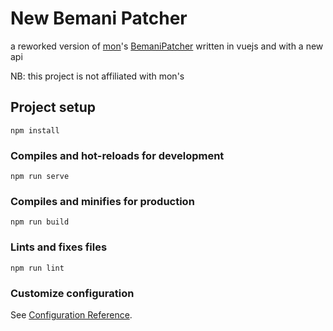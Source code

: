 # New Bemani Patcher

a reworked version of [mon](https://github.com/mon)'s [BemaniPatcher](https://github.com/mon/BemaniPatcher) written in vuejs and with a new api

NB: this project is not affiliated with mon's

## Project setup

```
npm install
```

### Compiles and hot-reloads for development

```
npm run serve
```

### Compiles and minifies for production

```
npm run build
```

### Lints and fixes files

```
npm run lint
```

### Customize configuration

See [Configuration Reference](https://cli.vuejs.org/config/).

